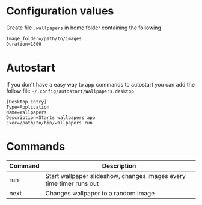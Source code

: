 # Configuration values
Create file `.wallpapers` in home folder containing the following
```
Image folder=/path/to/images
Duration=1800
```

# Autostart
If you don't have a easy way to app commands to autostart you can add the follow file `~/.config/autostart/Wallpapers.desktop`
```
[Desktop Entry]
Type=Application
Name=Wallpapers
Description=Starts wallpapers app
Exec=/path/to/bin/wallpapers run
```

# Commands
|Command|Description|
|-|-|
|run|Start wallpaper slideshow, changes images every time timer runs out|
|next|Changes wallpaper to a random image|
